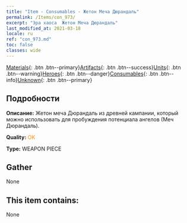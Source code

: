 ```yaml
---
title: "Item - Consumables - Жетон Меча Дюрандаль"
permalink: /Items/con_973/
excerpt: "Эра хаоса  Жетон Меча Дюрандаль"
last_modified_at: 2021-03-18
locale: ru
ref: "con_973.md"
toc: false
classes: wide
---
```

 [Materials](/ru/Items/){: .btn .btn--primary}[Artifacts](/ru/Items/Artifacts/){: .btn .btn--success}[Units](/ru/Items/Units/){: .btn .btn--warning}[Heroes](/ru/Items/Heroes/){: .btn .btn--danger}[Consumables](/ru/Items/Consumables/){: .btn .btn--info}[Unknown](/ru/Items/Unknown/){: .btn .btn--primary}

## Подробности
 **Описание:** Жетон меча Дюрандаль из древней кампании, который можно использовать для пробуждения потенциала ангелов (Меч Дюрандаль).

 **Quality:** <span style="color: #FF8C00">OK</span>

 **Type:** WEAPON PIECE

## Gather

  None

## This item contains:

  None

